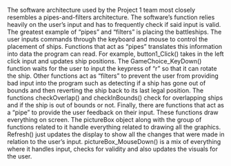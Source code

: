 The software architecture used by the Project 1 team most closely resembles a pipes-and-filters architecture. The software’s function relies heavily on the user’s input and has to frequently check if said input is valid. The greatest example of “pipes” and “filters” is placing the battleships. The user inputs commands through the keyboard and mouse to control the placement of ships. Functions that act as “pipes” translates this information into data the program can read. For example, button1_Click() takes in the left click input and updates ship positions. The GameChoice_KeyDown() function waits for the user to input the keypress of “r” so that it can rotate the ship. Other functions act as “filters” to prevent the user from providing bad input into the program such as detecting if a ship has gone out of bounds and then reverting the ship back to its last legal position. The functions checkOverlap() and checkInBounds() check for overlapping ships and if the ship is out of bounds or not. Finally, there are functions that act as a “pipe” to provide the user feedback on their input. These functions draw everything on screen. The pictureBox object along with the group of functions related to it handle everything related to drawing all the graphics. Refresh() just updates the display to show all the changes that were made in relation to the user’s input. pictureBox_MouseDown() is a mix of everything where it handles input, checks for validity and also updates the visuals for the user.
